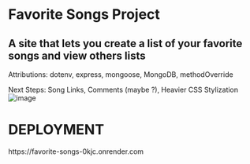 <h1> Favorite Songs Project </h1>

<h2> A site that lets you create a list of your favorite songs and view others lists </h2>

Attributions: dotenv, express, mongoose, MongoDB, methodOverride

Next Steps: Song Links, Comments (maybe ?), Heavier CSS Stylization
![image](https://github.com/user-attachments/assets/f11441e6-9e07-4891-a8ed-09e071c2f4de)

<h1>DEPLOYMENT</h1>
https://favorite-songs-0kjc.onrender.com
